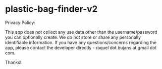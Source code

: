 # plastic-bag-finder-v2

Privacy Policy:

This app does not collect any use data other than the username/password you can optionally create. 
We do not store or share any personally identifiable information. If you have any questions/concerns
regarding the app, please contact the developer directly - raquel dot bujans at gmail dot com.

Thanks!
